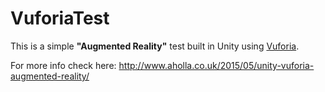 # VuforiaTest
This is a simple **"Augmented Reality"** test built in Unity using [Vuforia](https://www.qualcomm.com/products/vuforia).

For more info check here: http://www.aholla.co.uk/2015/05/unity-vuforia-augmented-reality/
